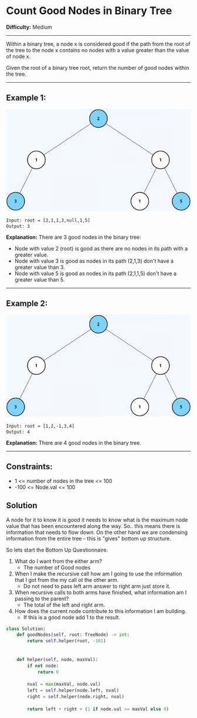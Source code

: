# Count Good Nodes in Binary Tree

**Difficulty:** Medium

---

Within a binary tree, a node x is considered good if the path from the root of
the tree to the node x contains no nodes with a value greater than the value of
node x.

Given the root of a binary tree root, return the number of good nodes within the
tree.

---

## Example 1:

![](./images/2025-07-22-14-13-29.png)

```
Input: root = [2,1,1,3,null,1,5]
Output: 3
```

**Explanation:** There are 3 good nodes in the binary tree:

- Node with value 2 (root) is good as there are no nodes in its path with a
  greater value.
- Node with value 3 is good as nodes in its path (2,1,3) don't have a greater
  value than 3.
- Node with value 5 is good as nodes in its path (2,1,1,5) don't have a greater
  value than 5.

---

## Example 2:

![](./images/2025-07-22-14-13-34.png)

```
Input: root = [1,2,-1,3,4]
Output: 4
```

**Explanation:** There are 4 good nodes in the binary tree.

---

## Constraints:

- 1 <= number of nodes in the tree <= 100
- -100 <= Node.val <= 100

## Solution

A node for it to know it is good it needs to know what is the maximum node value
that has been encountered along the way. So.. this means there is information
that needs to flow down. On the other hand we are condensing information from
the entire tree - this is "gives" bottom up structure.

So lets start the Bottom Up Questionnaire.

1. What do I want from the either arm?
   - The number of Good nodes
2. When I make the recursive call how am I going to use the information that I
   got from the my call ot the other arm.
   - Do not need to pass left arm answer to right arm just store it.
3. When recursive calls to both arms have finished, what information am I
   passing to the parent?
   - The total of the left and right arm.
4. How does the current node contribute to this information I am building.
   - If this is a good node add 1 to the result.

```python
class Solution:
    def goodNodes(self, root: TreeNode) -> int:
        return self.helper(root, -101)


    def helper(self, node, maxVal):
        if not node:
            return 0

        nval = max(maxVal, node.val)
        left = self.helper(node.left, nval)
        right = self.helper(node.right, nval)

        return left + right + (1 if node.val >= maxVal else 0)
```

